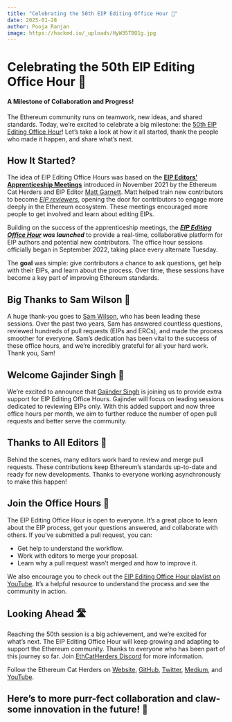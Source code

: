 ```yaml
---
title: "Celebrating the 50th EIP Editing Office Hour 🎉"
date: 2025-01-28
author: Pooja Ranjan
image: https://hackmd.io/_uploads/HyW35TBO1g.jpg
---
```


# Celebrating the 50th EIP Editing Office Hour 🎉
#### A Milestone of Collaboration and Progress!

The Ethereum community runs on teamwork, new ideas, and shared standards. Today, we’re excited to celebrate a big milestone: the [50th EIP Editing Office Hour](https://github.com/ethcatherders/EIPIP/issues/377)! Let’s take a look at how it all started, thank the people who made it happen, and share what’s next.

## How It Started?

The idea of EIP Editing Office Hours was based on the **[EIP Editors' Apprenticeship Meetings](https://www.youtube.com/playlist?list=PL4cwHXAawZxoLnTTFQjqdZwd6pVTsjDid)** introduced in November 2021 by the Ethereum Cat Herders and EIP Editor [Matt Garnett](https://x.com/lightclients). Matt helped train new contributors to become *[EIP reviewers](https://hackmd.io/@poojaranjan/EIPReviewer)*, opening the door for contributors to engage more deeply in the Ethereum ecosystem. These meetings encouraged more people to get involved and learn about editing EIPs. 

Building on the success of the apprenticeship meetings, the ***[EIP Editing Office Hour](https://medium.com/ethereum-cat-herders/introducing-eip-editing-office-hour-9f04a95a26ba) was launched*** to provide a real-time, collaborative platform for EIP authors and potential new contributors. The office hour sessions officially began in September 2022, taking place every alternate Tuesday. 

The **goal** was simple: give contributors a chance to ask questions, get help with their EIPs, and learn about the process. Over time, these sessions have become a key part of improving Ethereum standards.

## Big Thanks to Sam Wilson 🙏 

A huge thank-you goes to [Sam Wilson](https://x.com/_SamWilsn_), who has been leading these sessions. Over the past two years, Sam has answered countless questions, reviewed hundreds of pull requests (EIPs and ERCs), and made the process smoother for everyone. Sam’s dedication has been vital to the success of these office hours, and we’re incredibly grateful for all your hard work. Thank you, Sam!

## Welcome Gajinder Singh 🤝

We’re excited to announce that [Gajinder Singh](https://x.com/Gajpower) is joining us to provide extra support for EIP Editing Office Hours. Gajinder will focus on leading sessions dedicated to reviewing EIPs only. With this added support and now three office hours per month, we aim to further reduce the number of open pull requests and better serve the community.

## Thanks to All Editors 🙌

Behind the scenes, many editors work hard to review and merge pull requests. These contributions keep Ethereum’s standards up-to-date and ready for new developments. Thanks to everyone working asynchronously to make this happen!

## Join the Office Hours 👋

The EIP Editing Office Hour is open to everyone. It’s a great place to learn about the EIP process, get your questions answered, and collaborate with others. If you’ve submitted a pull request, you can:

- Get help to understand the workflow.
- Work with editors to merge your proposal.
- Learn why a pull request wasn’t merged and how to improve it.

We also encourage you to check out the [EIP Editing Office Hour playlist on YouTube](https://www.youtube.com/playlist?list=PL4cwHXAawZxqnDHxOyuwMpyt5s8F8gdmO). It’s a helpful resource to understand the process and see the community in action.

## Looking Ahead 🛣

Reaching the 50th session is a big achievement, and we’re excited for what’s next. The EIP Editing Office Hour will keep growing and adapting to support the Ethereum community. Thanks to everyone who has been part of this journey so far. Join [EthCatHerders Discord](https://dsc.gg/ech) for more information. 

Follow the Ethereum Cat Herders on [Website](https://ethcatherders.com), [GitHub](https://github.com/ethcatherders/EIPIP), [Twitter](https://x.com/ethcatherders), [Medium](https://medium.com/ethereum-cat-herders), and [YouTube](https://www.youtube.com/@ethcatherders).

## Here’s to more purr-fect collaboration and claw-some innovation in the future! 🐾
